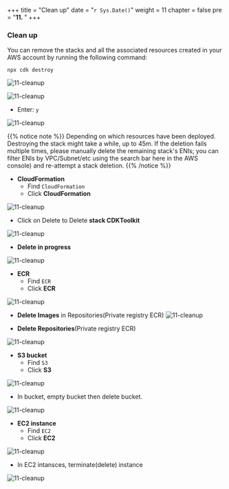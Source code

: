 +++
title = "Clean up"
date = "`r Sys.Date()`"
weight = 11
chapter = false
pre = "<b>11. </b>"
+++
### Clean up

You can remove the stacks and all the associated resources created in your AWS account by running the following command:

```
npx cdk destroy
```

![11-cleanup](/images/11-cleanup/001-11-cleanup.png?width=90pc)



![11-cleanup](/images/11-cleanup/002-11-cleanup.png?width=90pc)

- Enter: `y`

![11-cleanup](/images/11-cleanup/003-11-cleanup.png?width=90pc)


{{% notice note %}}
Depending on which resources have been deployed. Destroying the stack might take a while, up to 45m. If the deletion fails multiple times, please manually delete the remaining stack's ENIs; you can filter ENIs by VPC/Subnet/etc using the search bar here in the AWS console) and re-attempt a stack deletion.
{{% /notice %}}


- **CloudFormation**
  - Find `CloudFormation`
  - Click **CloudFormation**

![11-cleanup](/images/11-cleanup/013-11-cleanup.png?width=90pc)

- Click on Delete to Delete **stack CDKToolkit**

![11-cleanup](/images/11-cleanup/004-11-cleanup.png?width=90pc)

- **Delete in progress**

![11-cleanup](/images/11-cleanup/005-11-cleanup.png?width=90pc)

- **ECR**
  - Find `ECR`
  - Click **ECR**

![11-cleanup](/images/11-cleanup/011-11-cleanup.png?width=90pc)

- **Delete Images** in Repositories(Private registry ECR)
![11-cleanup](/images/11-cleanup/007-11-cleanup.png?width=90pc)

- **Delete Repositories**(Private registry ECR)

![11-cleanup](/images/11-cleanup/006-11-cleanup.png?width=90pc)

- **S3 bucket**
  - Find `S3`
  - Click **S3**

![11-cleanup](/images/11-cleanup/012-11-cleanup.png?width=90pc)

- In bucket, empty bucket then delete bucket.

![11-cleanup](/images/11-cleanup/008-11-cleanup.png?width=90pc)

- **EC2 instance**
  - Find `EC2`
  - Click **EC2**

![11-cleanup](/images/11-cleanup/012-11-cleanup.png?width=90pc)

- In EC2 intansces, terminate(delete) instance

![11-cleanup](/images/11-cleanup/009-11-cleanup.png?width=90pc)

